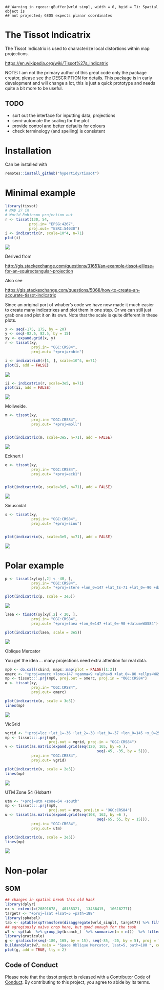 <!-- README.md is generated from README.Rmd. Please edit that file -->

    ## Warning in rgeos::gBuffer(wrld_simpl, width = 0, byid = T): Spatial object is
    ## not projected; GEOS expects planar coordinates

# The Tissot Indicatrix

The Tissot Indicatrix is used to characterize local distortions within
map projections.

<https://en.wikipedia.org/wiki/Tissot%27s_indicatrix>

NOTE: I am not the primary author of this great code only the package
creator, please see the DESCRIPTION for details. This package is in
early development and will change a lot, this is just a quick prototype
and needs quite a bit more to be useful.

## TODO

-   sort out the interface for inputting data, projections
-   semi-automate the scaling for the plot
-   provide control and better defaults for colours
-   check terminology (and spelling) is consistent

# Installation

Can be installed with

``` r
remotes::install_github("hypertidy/tissot")
```

# Minimal example

``` r
library(tissot)
# NAD 27 in
# World Robinson projection out
r <- tissot(130, 54,
           proj.in= "EPSG:4267",  
           proj.out= "ESRI:54030")
i <- indicatrix(r, scale=10^4, n=71)
plot(i)
```

![](readmefigs/README-minimal-1.png)

Derived from

<http://gis.stackexchange.com/questions/31651/an-example-tissot-ellipse-for-an-equirectangular-projection>

Also see

<https://gis.stackexchange.com/questions/5068/how-to-create-an-accurate-tissot-indicatrix>

Since an original port of whuber’s code we have now made it much easier
to create many indicatrixes and plot them in one step. Or we can still
just grab one and plot it on its own. Note that the scale is quite
different in these plots.

``` r
x <- seq(-175, 175, by = 20)
y <- seq(-82.5, 82.5, by = 15)
xy <- expand.grid(x, y)
r <- tissot(xy,
            proj.in= "OGC:CRS84",
            proj.out= "+proj=robin")

i <- indicatrix0(r[1, ], scale=10^4, n=71)
plot(i, add = FALSE)
```

![](readmefigs/README-bigger-example-1.png)

``` r
ii <- indicatrix(r, scale=3e5, n=71)
plot(ii, add = FALSE)
```

![](readmefigs/README-bigger-example-2.png)

Mollweide.

``` r
m <- tissot(xy,
            proj.in= "OGC:CRS84",
            proj.out= "+proj=moll")


plot(indicatrix(m, scale=3e5, n=71), add = FALSE)
```

![](readmefigs/README-mollweide-1.png)

Eckhert I

``` r
e <- tissot(xy,
            proj.in= "OGC:CRS84",
            proj.out= "+proj=eck1")


plot(indicatrix(e, scale=3e5, n=71), add = FALSE)
```

![](readmefigs/README-eckhert-1.png)

Sinusoidal

``` r
s <- tissot(xy,
            proj.in= "OGC:CRS84",
            proj.out= "+proj=sinu")


plot(indicatrix(s, scale=3e5, n=71), add = FALSE)
```

![](readmefigs/README-sinu-1.png)

# Polar example

``` r
p <- tissot(xy[xy[,2] < -40, ],
            proj.in= "OGC:CRS84",
            proj.out= "+proj=stere +lon_0=147 +lat_ts-71 +lat_0=-90 +datum=WGS84")

plot(indicatrix(p, scale = 3e5))
```

![](readmefigs/README-polar-stereo-1.png)

``` r
laea <- tissot(xy[xy[,2] < 20, ],
            proj.in= "OGC:CRS84",
            proj.out= "+proj=laea +lon_0=147 +lat_0=-90 +datum=WGS84")

plot(indicatrix(laea, scale = 3e5))
```

![](readmefigs/README-polar-laea-1.png)

Oblique Mercator

You get the idea … many projections need extra attention for real data.

``` r
mp0 <- do.call(cbind, maps::map(plot = FALSE)[1:2])
omerc <- "+proj=omerc +lonc=147 +gamma=9 +alpha=9 +lat_0=-80 +ellps=WGS84"
mp <- tissot:::.prj(mp0, proj.out = omerc, proj.in = "OGC:CRS84")
o <- tissot(xy,
            proj.in= "OGC:CRS84",
            proj.out= omerc)

plot(indicatrix(o, scale = 3e5))
lines(mp)
```

![](readmefigs/README-omerc-1.png)

VicGrid

``` r
vgrid <- "+proj=lcc +lat_1=-36 +lat_2=-38 +lat_0=-37 +lon_0=145 +x_0=2500000 +y_0=2500000 +ellps=GRS80 +towgs84=0,0,0,0,0,0,0 +units=m +no_defs"
mp <- tissot:::.prj(mp0, 
                    proj.out = vgrid, proj.in = "OGC:CRS84")
v <- tissot(as.matrix(expand.grid(seq(120, 165, by =5 ), 
                                          seq(-45, -35, by = 5))),
            proj.in= "OGC:CRS84",
            proj.out= vgrid)

plot(indicatrix(v, scale = 2e5))
lines(mp)
```

![](readmefigs/README-vicgrid-1.png)

UTM Zone 54 (Hobart)

``` r
utm <- "+proj=utm +zone=54 +south"
mp <- tissot:::.prj(mp0, 
                    proj.out = utm, proj.in = "OGC:CRS84")
u <- tissot(as.matrix(expand.grid(seq(108, 162, by =6 ), 
                                          seq(-65, 55, by = 15))),
            proj.in= "OGC:CRS84",
            proj.out= utm)

plot(indicatrix(u, scale = 2e5))
lines(mp)
```

![](readmefigs/README-utm54-1.png)

# Non-polar

## SOM

``` r
## changes in spatial break this old hack
library(dplyr)
ex <- extent(c(20891678,  40158321, -13438415,  10618277))
target7 <- "+proj=lsat +lsat=5 +path=188"
library(spbabel)
tab <- sptable(spTransform(disaggregate(wrld_simpl), target7)) %>% filter(x_ >= xmin(ex), x_ <= xmax(ex), y_ >= ymin(ex), y_ <= ymax(ex))
## egregiously naive crop here, but good enough for the task
w7 <- sp(tab  %>% group_by(branch_)  %>% summarize(n = n())  %>% filter(n > 2) %>% inner_join(tab), crs = target7)
library(graticule)
g <- graticule(seq(-180, 165, by = 15), seq(-85, -20, by = 5), proj = target7, xlim = c(-180, 180), ylim = c(-85, -5))
buildandplot(w7, main = "Space Oblique Mercator, lsat=5, path=188 ", col = "grey", scale = 5e5)
plot(g, add = TRUE, lty = 2)
```

## Code of Conduct

Please note that the tissot project is released with a [Contributor Code
of
Conduct](https://contributor-covenant.org/version/2/0/CODE_OF_CONDUCT.html).
By contributing to this project, you agree to abide by its terms.
